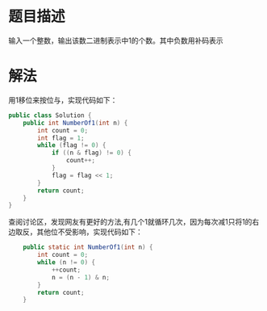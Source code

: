# 题目描述
输入一个整数，输出该数二进制表示中1的个数。其中负数用补码表示

# 解法
用1移位来按位与，实现代码如下：

```java
public class Solution {
    public int NumberOf1(int n) {
        int count = 0;
        int flag = 1;
        while (flag != 0) {
            if ((n & flag) != 0) {
                count++;
            }
            flag = flag << 1;
        }
        return count;
    }
}
```
查阅讨论区，发现网友有更好的方法,有几个1就循环几次，因为每次减1只将1的右边取反，其他位不受影响，实现代码如下：
```java
    public static int NumberOf1(int n) {
        int count = 0;
        while (n != 0) {
            ++count;
            n = (n - 1) & n;
        }
        return count;
    }
```
